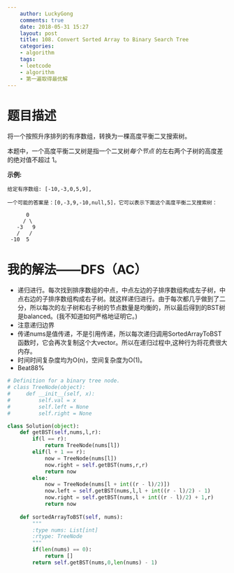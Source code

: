 ```yaml
---
    author: LuckyGong
    comments: true
    date: 2018-05-31 15:27
    layout: post
    title: 108. Convert Sorted Array to Binary Search Tree
    categories:
    - algorithm
    tags:
    - leetcode
    - algorithm
    - 第一遍取得最优解
---
```


# 题目描述

将一个按照升序排列的有序数组，转换为一棵高度平衡二叉搜索树。

本题中，一个高度平衡二叉树是指一个二叉树*每个节点* 的左右两个子树的高度差的绝对值不超过 1。

**示例:**

```
给定有序数组: [-10,-3,0,5,9],

一个可能的答案是：[0,-3,9,-10,null,5]，它可以表示下面这个高度平衡二叉搜索树：

      0
     / \
   -3   9
   /   /
 -10  5
```

# 我的解法——DFS（AC）

- 递归进行。每次找到排序数组的中点，中点左边的子排序数组构成左子树，中点右边的子排序数组构成右子树。就这样递归进行。由于每次都几乎做到了二分，所以每次的左子树和右子树的节点数量是均衡的，所以最后得到的BST树是balanced。(我不知道如何严格地证明它。)
- 注意递归边界
- 传递nums是值传递，不是引用传递，所以每次递归调用SortedArrayToBST函数时，它会再次复制这个大vector。所以在递归过程中,这种行为将花费很大内存。
- 时间时间复杂度均为O(n)，空间复杂度为O(1)。
- Beat88%

```python
# Definition for a binary tree node.
# class TreeNode(object):
#     def __init__(self, x):
#         self.val = x
#         self.left = None
#         self.right = None

class Solution(object):
    def getBST(self,nums,l,r):
        if(l == r):
            return TreeNode(nums[l])
        elif(l + 1 == r):
            now = TreeNode(nums[l])
            now.right = self.getBST(nums,r,r)
            return now
        else:
            now = TreeNode(nums[l + int((r - l)/2)])
            now.left = self.getBST(nums,l,l + int((r - l)/2) - 1)
            now.right = self.getBST(nums,l + int((r - l)/2) + 1,r)
            return now
        
    def sortedArrayToBST(self, nums):
        """
        :type nums: List[int]
        :rtype: TreeNode
        """
        if(len(nums) == 0):
            return []
        return self.getBST(nums,0,len(nums) - 1)
```



